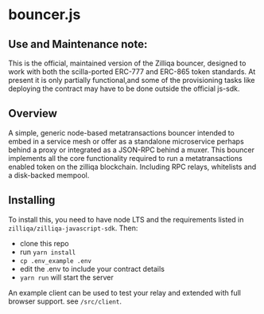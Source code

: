 # bouncer.js

## Use and Maintenance note:

This is the official, maintained version of the Zilliqa bouncer, designed to work with both the scilla-ported ERC-777 and ERC-865 token standards. 
At present it is only partially functional,and some of the provisioning tasks like deploying the contract may have to be done outside the official js-sdk. 

## Overview
A simple, generic node-based metatransactions bouncer intended to embed in a service mesh or offer as a standalone microservice perhaps behind a proxy or integrated as a JSON-RPC behind a muxer. This bouncer implements all the core functionality required to run a metatransactions enabled token on the zilliqa blockchain. Including RPC relays, whitelists and a disk-backed mempool.

## Installing

To install this, you need to have node LTS and the requirements listed in `zilliqa/zilliqa-javascript-sdk`. Then:
*  clone this repo
*  run `yarn install`  
*  `cp .env_example .env` 
*  edit the .env to include your contract details
*  `yarn run` will start the server

An example client can be used to test your relay and extended with full browser support. see `/src/client`.